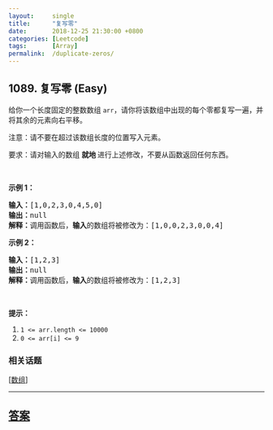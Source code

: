 ```yaml
---
layout:     single
title:      "复写零"
date:       2018-12-25 21:30:00 +0800
categories: [Leetcode]
tags:       [Array]
permalink:  /duplicate-zeros/
---
```


## 1089. 复写零 (Easy)

<p>给你一个长度固定的整数数组&nbsp;<code>arr</code>，请你将该数组中出现的每个零都复写一遍，并将其余的元素向右平移。</p>

<p>注意：请不要在超过该数组长度的位置写入元素。</p>

<p>要求：请对输入的数组&nbsp;<strong>就地&nbsp;</strong>进行上述修改，不要从函数返回任何东西。</p>

<p>&nbsp;</p>

<p><strong>示例 1：</strong></p>

<pre><strong>输入：</strong>[1,0,2,3,0,4,5,0]
<strong>输出：</strong>null
<strong>解释：</strong>调用函数后，<strong>输入</strong>的数组将被修改为：[1,0,0,2,3,0,0,4]
</pre>

<p><strong>示例 2：</strong></p>

<pre><strong>输入：</strong>[1,2,3]
<strong>输出：</strong>null
<strong>解释：</strong>调用函数后，<strong>输入</strong>的数组将被修改为：[1,2,3]
</pre>

<p>&nbsp;</p>

<p><strong>提示：</strong></p>

<ol>
	<li><code>1 &lt;= arr.length &lt;= 10000</code></li>
	<li><code>0 &lt;= arr[i] &lt;= 9</code></li>
</ol>

### 相关话题
  [[数组](https://github.com/openset/leetcode/tree/master/tag/array/README.md)]

---

## [答案](https://github.com/openset/leetcode/tree/master/problems/duplicate-zeros)
